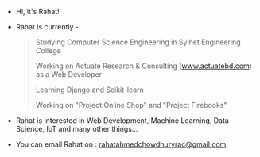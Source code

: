 - Hi, it's Rahat!

- Rahat is currently - 

  > Studying Computer Science Engineering in Sylhet Engineering College
  >
  > Working on Actuate Research & Consulting (www.actuatebd.com) as a Web Developer
  >
  > Learning Django and Scikit-learn
  >
  > Working on "Project Online Shop" and "Project Firebooks"

- Rahat is interested in Web Development, Machine Learning, Data Science, IoT and many other things...

- You can email Rahat on : rahatahmedchowdhuryrac@gmail.com
